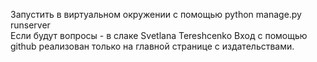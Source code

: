 Запустить в виртуальном окружении с помощью python manage.py runserver <br>
Если будут вопросы - в слаке Svetlana Tereshcenko
Вход с помощью github реализован только на главной странице с издательствами.
